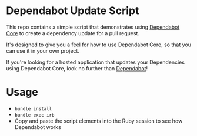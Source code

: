 # Dependabot Update Script

This repo contains a simple script that demonstrates using
[Dependabot Core][dependabot-core] to create a dependency update for a pull
request.

It's designed to give you a feel for how to use Dependabot Core, so that you
can use it in your own project.

If you're looking for a hosted application that updates your Dependencies using
Dependabot Core, look no further than [Dependabot][dependabot]!

# Usage

* `bundle install`
* `bundle exec irb`
* Copy and paste the script elements into the Ruby session to see how Dependabot
  works

[dependabot-core]: https://github.com/dependabot/dependabot-core
[dependabot]: https://dependabot.com
